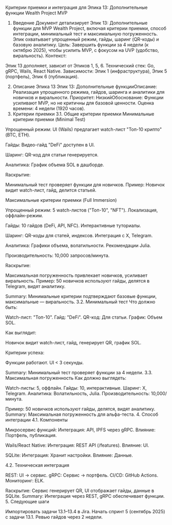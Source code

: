 Критерии приемки и интеграция для Эпика 13: Дополнительные функции Wealth Project MVP
1. Введение
Документ детализирует Эпик 13: Дополнительные функции для MVP Wealth Project, включая критерии приемки, способ интеграции, минимальный тест и максимальную погруженность. Эпик охватывает упрощенный режим, гайды, шаринг (QR-коды) и базовую аналитику.
Цель: Завершить функции за 4 недели (к октябрю 2025), чтобы усилить MVP, с фокусом на UVP (удобство, виральность).
Контекст:

Эпик 13 дополняет, зависит от Эпиков 1, 5, 6.
Технический стек: Go, gRPC, Wails, React Native.
Зависимости: Эпик 1 (инфраструктура), Эпик 5 (портфель), Эпик 6 (публикация).

2. Описание Эпика 13
Эпик 13: Дополнительные функцииОписание: Реализация упрощенного режима, гайдов, шаринга и аналитики для новичков и виральности.
Приоритет: НизкийОбоснование: Функции усиливают MVP, но не критичны для базовой ценности.
Оценка времени: 4 недели (1920 часов).
3. Критерии приемки
3.1. Общие критерии приемки
Минимальные критерии приемки (Minimal Test)

Упрощенный режим:
UI (Wails) предлагает watch-лист "Топ-10 крипто" (BTC, ETH).


Гайды:
Видео-гайд "DeFi" доступен в UI.


Шаринг:
QR-код для статьи генерируется.


Аналитика:
График объема SOL в дашборде.



Raскрытие:

Минимальный тест проверяет функции для новичков.
Пример: Новичок видит watch-лист, гайд, делится статьей.

Максимальные критерии приемки (Full Immersion)

Упрощенный режим:
5 watch-листов ("Топ-10", "NFT").
Локализация, оффлайн-режим.


Гайды:
10 гайдов (DeFi, API, NFC).
Интерактивные туториалы.


Шаринг:
QR-коды для статей, индексов.
Интеграция с X, Telegram.


Аналитика:
Графики объема, волатильности.
Рекомендации Julia.


Производительность:
10,000 запросов/минута.



Raскрытие:

Максимальная погруженность привлекает новичков, усиливает виральность.
Пример: 50 новичков используют гайды, делятся в Telegram, видят аналитику.

Summary: Минимальные критерии подтверждают базовые функции, максимальные — виральность.
3.2. Минимальный тест
Что должно быть:

Watch-лист: "Топ-10".
Гайд: "DeFi".
QR-код: Для статьи.
График: Объем SOL.

Как выглядит:

Новичок видит watch-лист, гайд, генерирует QR, график SOL.

Критерии успеха:

Функции работают.
UI < 3 секунды.

Summary: Минимальный тест проверяет функции за 4 недели.
3.3. Максимальная погруженность
Как должно выглядеть:

Watch-листы: 5, оффлайн.
Гайды: 10, интерактивные.
Шаринг: X, Telegram.
Аналитика: Волатильность, Julia.
Производительность: 10,000/минута.

Пример: 50 новичков используют гайды, делятся, видят аналитику.
Summary: Максимальная погруженность для альфа-теста.
4. Способ интеграции
4.1. Компоненты

Микросервис функций:
Интеграция: API, IPFS через gRPC.
Влияние: Портфель, публикация.


Wails/React Native:
Интеграция: REST API (/features).
Влияние: UI.


SQLite:
Интеграция: Хранит настройки.
Влияние: Данные.



4.2. Техническая интеграция

REST: UI → сервис.
gRPC: Сервис → портфель.
CI/CD: GitHub Actions.
Мониторинг: ELK.

Raскрытие: Сервис генерирует QR, UI отображает гайды, данные в SQLite.
Summary: Интеграция через REST, gRPC обеспечивает функции.
5. Следующие шаги

Импортировать задачи 13.1–13.4 в Jira.
Начать спринт 5 (сентябрь 2025) с задачи 13.1.
Ревью гайдов через 2 недели.

